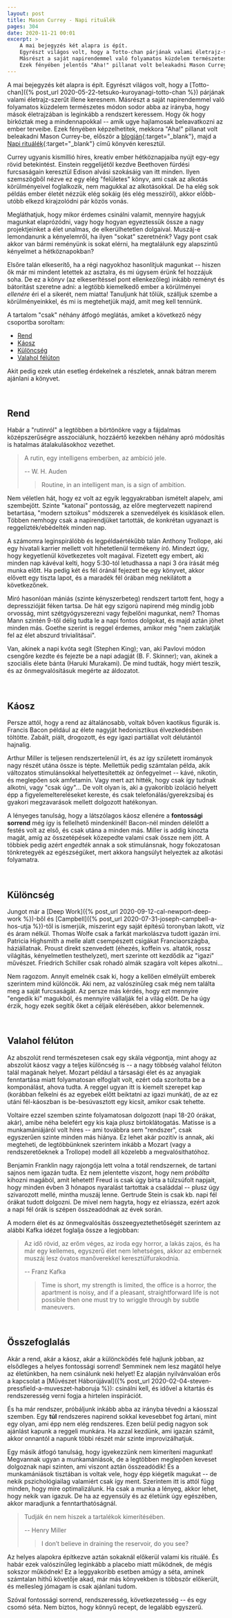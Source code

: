 ```yaml
---
layout: post
title: Mason Currey - Napi rituálék
pages: 304
date: 2020-11-21 00:01
excerpt: >
    A mai bejegyzés két alapra is épít.
    Egyrészt világos volt, hogy a Totto-chan párjának valami életrajz-szerűt illene keresnem.
    Másrészt a saját napirendemmel való folyamatos küzdelem természetes módon sodor abba az irányba, hogy mások életrajzában is leginkább a rendszert keressem.
    Ezek fényében jelentős "Aha!" pillanat volt beleakadni Mason Currey Napi rituálék című könyvébe.
---
```


A mai bejegyzés két alapra is épít.
Egyrészt világos volt, hogy a [Totto-chan]({% post_url 2020-05-22-tetsuko-kuroyanagi-totto-chan %}) párjának valami életrajz-szerűt illene keresnem.
Másrészt a saját napirendemmel való folyamatos küzdelem természetes módon sodor abba az irányba, hogy mások életrajzában is leginkább a rendszert keressem.
Hogy ők hogy birkóztak meg a mindennapokkal -- amik ugye hajlamosak beleavatkozni az ember terveibe.
Ezek fényében képzelhetitek, mekkora "Aha!" pillanat volt beleakadni Mason Currey-be, először a [blogján](https://dailyroutines.typepad.com/){:target="_blank"}, majd a [Napi rituálék](https://www.goodreads.com/book/show/15799151-daily-rituals){:target="_blank"} című könyvén keresztül.

Currey ugyanis kismillió híres, kreatív ember hétköznapjaiba nyújt egy-egy rövid betekintést.
Einstein reggelijétől kezdve Beethoven fürdési furcsaságain keresztül Edison alvási szokásáig van itt minden.
Ilyen szemszögből nézve ez egy elég "felületes" könyv, ami csak az alkotás körülményeivel foglalkozik, nem magukkal az alkotásokkal.
De ha elég sok példás ember életét nézzük elég sokáig (és elég messziről), akkor előbb-utóbb elkezd kirajzolódni pár közös vonás.

Megláthatjuk, hogy mikor érdemes csinálni valamit, mennyire hagyjuk magunkat elaprózódni, vagy hogy hogyan egyeztessük össze a nagy projektjeinket a élet unalmas, de elkerülhetetlen dolgaival.
Muszáj-e lemondanunk a kényelemről, ha ilyen "sokat" szeretnénk?
Vagy pont csak akkor van bármi reményünk is sokat elérni, ha megtalálunk egy alapszintű kényelmet a hétköznapokban?

Elsőre talán elkeserítő, ha a régi nagyokhoz hasonlítjuk magunkat -- hiszen ők már mi mindent letettek az asztalra, és mi úgysem érünk fel hozzájuk soha.
De ez a könyv (az elkeserítéssel pont ellenkezőleg) inkább reményt és bátorítást szeretne adni: a legtöbb kiemelkedő ember a körülményei *ellenére* éri el a sikerét, nem miatta!
Tanuljunk hát tőlük, szálljuk szembe a körülményeinkkel, és mi is megtehetjük majd, amit meg kell tennünk.

A tartalom "csak" néhány átfogó meglátás, amiket a következő négy csoportba soroltam:

- [Rend](#rend)
- [Káosz](#kaosz)
- [Különcség](#kuloncseg)
- [Valahol félúton](#feluton)

Akit pedig ezek után esetleg érdekelnek a részletek, annak bátran merem ajánlani a könyvet.

<br>














## Rend

Habár a "rutinról" a legtöbben a börtönökre vagy a fájdalmas középszerűségre asszociálunk, hozzáértő kezekben néhány apró módosítás is hatalmas átalakulásokhoz vezethet.

> A rutin, egy intelligens emberben, az ambíció jele.
>
> -- W. H. Auden
> > Routine, in an intelligent man, is a sign of ambition.

Nem véletlen hát, hogy ez volt az egyik leggyakrabban ismételt alapelv, ami szembejött.
Szinte "katonai" pontosság, az előre megtervezett napirend betartása, "modern sztoikus" módszerek a szenvedélyek és kisiklások ellen.
Többen nemhogy csak a napirendjüket tartották, de konkrétan ugyanazt is reggelizték/ebédelték minden nap.

A számomra leginspirálóbb és legpéldaértékűbb talán Anthony Trollope, aki egy hivatali karrier mellett volt hihetetlenül termékeny író.
Mindezt úgy, hogy kegyetlenül következetes volt magával.
Fizetett egy embert, aki minden nap kávéval kelti, hogy 5:30-tól letudhassa a napi 3 óra írását még munka előtt.
Ha pedig két és fél óránál fejezett be egy könyvet, akkor elővett egy tiszta lapot, és a maradék fél órában még nekilátott a következőnek.

Miró hasonlóan mániás (szinte kényszerbeteg) rendszert tartott fent, hogy a depresszióját féken tartsa.
De hát egy szigorú napirend még mindig jobb orvosság, mint szétgyógyszerezni vagy fejbelőni magunkat, nem?
Thomas Mann szintén 9-től délig tudta le a napi fontos dolgokat, és majd aztán jöhet minden más.
Goethe szerint is reggel érdemes, amikor még "nem zaklatják fel az élet abszurd trivialitásai".

Van, akinek a napi kvóta segít (Stephen King); van, aki Pavlovi módon csengőre kezdte és fejezte be a napi adagját (B. F. Skinner); van, akinek a szociális élete bánta (Haruki Murakami).
De mind tudták, hogy miért teszik, és az önmegvalósításuk megérte az áldozatot.

<br>









## <a name="kaosz"></a>Káosz

Persze attól, hogy a rend az általánosabb, voltak bőven kaotikus figurák is.
Francis Bacon például az élete nagyját hedonisztikus élvezkedésben töltötte.
Zabált, piált, drogozott, és egy igazi partiállat volt délutántól hajnalig.

Arthur Miller is teljesen rendszertelenül írt, és az így született irományok nagy részét utána össze is tépte.
Mellettük pedig számtalan példa, akik változatos stimulánsokkal helyettesítették az önfegyelmet -- kávé, nikotin, és meglepően sok amfetamin.
Vagy mert azt hitték, hogy csak így tudnak alkotni, vagy "csak úgy"...
De volt olyan is, aki a gyakoribb izoláció helyett épp a figyelemeltereléseket kereste, és csak telefonálás/gyerekzsibaj és gyakori megzavarások mellett dolgozott hatékonyan.

A lényeges tanulság, hogy a látszólagos káosz ellenére a **fontossági sorrend** még így is fellelhető mindenkinél!
Bacon-nél minden délelőtt a festés volt az első, és csak utána a minden más.
Miller is addig kínozta magát, amíg az összetépések közepedte valami csak össze nem jött.
A többiek pedig azért *engedték* annak a sok stimulánsnak, hogy fokozatosan tönkretegyék az egészségüket, mert akkora hangsúlyt helyeztek az alkotási folyamatra.

<br>









## <a name="kuloncseg"></a>Különcség

Jungot már a [Deep Work]({% post_url 2020-09-12-cal-newport-deep-work %})-ből és [Campbell]({% post_url 2020-07-31-joseph-campbell-a-hos-utja %})-től is ismerjük, miszerint egy saját építésű toronyban lakott, víz és áram nélkül.
Thomas Wolfe csak a farkát markolászva tudott igazán írni.
Patricia Highsmith a melle alatt csempészett csigákat Franciaországba, háziállatnak.
Proust direkt szenvedett (éhezés, koffein vs. altatók, rossz világítás, kényelmetlen testhelyzet), mert szerinte ott kezdődik az "igazi" művészet.
Friedrich Schiller csak rohadó almák szagára volt képes alkotni...

Nem ragozom.
Annyit emelnék csak ki, hogy a kellően elmélyült emberek szerintem mind különcök.
Aki nem, az valószínűleg csak még nem találta meg a saját furcsaságát.
Az persze más kérdés, hogy ezt mennyire "engedik ki" magukból, és mennyire vállalják fel a világ előtt.
De ha úgy érzik, hogy ezek segítik őket a céljaik elérésében, akkor belemennek.

<br>










## <a name="feluton"></a>Valahol félúton

Az abszolút rend természetesen csak egy skála végpontja, mint ahogy az abszolút káosz vagy a teljes különcség is -- a nagy többség valahol félúton talál magának helyet.
Mozart például a társasági élet és az anyagiak fenntartása miatt folyamatosan elfoglalt volt, ezért oda szorította be a komponálást, ahova tudta.
A reggel ugyan itt is kiemelt szerepet kap (korábban felkelni és az egyebek előtt beiktatni az igazi munkát), de az ez utáni fél-káoszban is be-besúvasztott egy kicsit, amikor csak tehette.

Voltaire ezzel szemben szinte folyamatosan dolgozott (napi 18-20 órákat, akár), amibe néha belefért egy kis kaja plusz birtoklátogatás.
Matisse is a munkamániájáról volt híres -- ami továbbra sem "rendszer", csak egyszerűen szinte minden más hiánya.
Ez lehet akár pozitív is annak, aki megteheti, de legtöbbünknek szerintem inkább a Mozart (vagy a rendszeretőeknek a Trollope) modell áll közelebb a megvalósíthatóhoz.

Benjamin Franklin nagy rajongója lett volna a totál rendszernek, de tartani sajnos nem igazán tudta.
Ez nem jelentette viszont, hogy nem *próbálta* kihozni magából, amit lehetett!
Freud is csak úgy bírta a túlzsúfolt napjait, hogy minden évben 3 hónapos nyaralást tartottak a családdal -- plusz úgy szivarozott mellé, mintha muszáj lenne.
Gertrude Stein is csak kb. napi fél órákat tudott dolgozni.
De mivel nem hagyta, hogy ez elriassza, ezért azok a napi fél órák is szépen összeadódnak az évek során.

A modern élet és az önmegvalósítás összeegyeztethetőségét szerintem az alábbi Kafka idézet foglalja össze a legjobban:

> Az idő rövid, az erőm véges, az iroda egy horror, a lakás zajos, és ha már egy kellemes, egyszerű élet nem lehetséges, akkor az embernek muszáj lesz óvatos manőverekkel keresztülfurakodnia.
>
> -- Franz Kafka
> > Time is short, my strength is limited, the office is a horror, the apartment is noisy, and if a pleasant, straightforward life is not possible then one must try to wriggle through by subtle maneuvers.

<br>




















## Összefoglalás

Akár a rend, akár a káosz, akár a különcködés felé hajlunk jobban, az elsődleges a helyes fontossági sorrend!
Semminek nem lesz magától helye az életünkben, ha nem csinálunk neki helyet!
Ez alapján nyilvánvalóan erős a kapcsolat a [Művészet Háborújával]({% post_url 2020-02-04-steven-pressfield-a-muveszet-haboruja %}): csinálni kell, és idővel a kitartás és rendszeresség verni fogja a hirtelen inspirációt.

És ha már rendszer, próbáljunk inkább abba az irányba tévedni a káosszal szemben.
Egy **túl** rendszeres napirend sokkal kevesebbet fog ártani, mint egy olyan, ami épp nem elég rendszeres.
Ezen belül pedig nagyon sok ajánlást kapunk a reggeli munkára.
Ha azzal kezdünk, ami igazán számít, akkor onnantól a napunk többi részét már szinte improvizálhatjuk.

Egy másik átfogó tanulság, hogy igyekezzünk nem kimeríteni magunkat!
Megvannak ugyan a munkamániások, de a legtöbben meglepően keveset dolgoznak napi szinten, ami viszont aztán összeadódik!
És a munkamániások tisztában is voltak vele, hogy épp kiégetik magukat -- de nekik pszichológiailag valamiért csak így ment.
Szerintem itt is attól függ minden, hogy mire optimalizálunk.
Ha csak a munka a lényeg, akkor lehet, hogy nekik van igazuk.
De ha az egyensúly és az életünk úgy egészében, akkor maradjunk a fenntarthatóságnál.

> Tudják én nem hiszek a tartalékok kimerítésében.
>
> -- Henry Miller
> > I don’t believe in draining the reservoir, do you see?

Az helyes alapokra építkezve aztán sokaknál előkerül valami kis rituálé.
És habár ezek valószínűleg leginkább a placebo miatt működnek, de mégis sokszor működnek!
Ez a leggyakoribb esetben amúgy a séta, aminek számtalan hithű követője akad, már más könyvekben is többször előkerült, és mellesleg jómagam is csak ajánlani tudom.

Szóval fontossági sorrend, rendszeresség, következetesség -- és egy csomó séta.
Nem biztos, hogy könnyű recept, de legalább egyszerű.